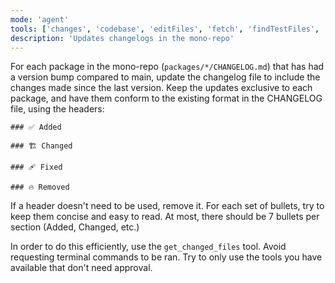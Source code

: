 ```yaml
---
mode: 'agent'
tools: ['changes', 'codebase', 'editFiles', 'fetch', 'findTestFiles', 'githubRepo', 'new', 'problems', 'runCommands', 'runTasks', 'search', 'searchResults', 'terminalLastCommand', 'terminalSelection', 'testFailure', 'usages', 'vscodeAPI']
description: 'Updates changelogs in the mono-repo'
---
```


For each package in the mono-repo (`packages/*/CHANGELOG.md`) that has had a version bump compared to main, update the changelog file to include the changes made since the last version. Keep the updates exclusive to each package, and have them conform to the existing format in the CHANGELOG file, using the headers:

```
### ✅ Added

### 🏗️ Changed

### 🩹 Fixed

### 🔥 Removed
```

If a header doesn't need to be used, remove it. For each set of bullets, try to keep them concise and easy to read. At most, there should be 7 bullets per section (Added, Changed, etc.)

In order to do this efficiently, use the `get_changed_files` tool. Avoid requesting terminal commands to be ran. Try to only use the tools you have available that don't need approval.

